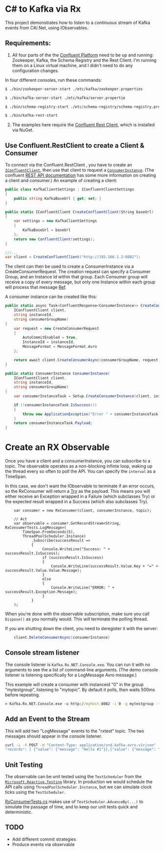 # C# to Kafka via Rx

This project demonstrates how to listen to a continuous stream of Kafka events from C#/.Net, using IObservables.

## Requirements:

1) All four parts of the the [Confluent Platform](http://docs.confluent.io/1.0.1/) need to be up and running: Zookeeper, Kafka, the Schema Registry and the Rest Client.  I'm running them on a Linux virtual machine, and I didn't need to do any configuration changes.

In four different consoles, run these commands:
```bash
$ ./bin/zookeeper-server-start ./etc/kafka/zookeeper.properties

$ ./bin/kafka-server-start ./etc/kafka/server.propertie

$ ./bin/schema-registry-start ./etc/schema-registry/schema-registry.properties

$ ./bin/kafka-rest-start
```
2) The examples here require the [Confluent Rest Client](https://github.com/josephjeganathan/Confluent.RestClient), which is installed via NuGet.

## Use Confluent.RestClient to create a Client & Consumer

To connect via the Confluent.RestClient , you have to create an [`IConfluentClient`](https://github.com/josephjeganathan/Confluent.RestClient/blob/master/src/Confluent.RestClient/IConfluentClient.cs), then use that client to request a [`ConsumerInstance`](https://github.com/josephjeganathan/Confluent.RestClient/blob/master/src/Confluent.RestClient/Model/ConsumerInstance.cs).  (The confluent [REST API documentation](http://confluent.io/docs/current/kafka-rest/docs/index.html) has some more information on creating a client and consumer.)  An example of creating a client:

```C#
public class KafkaClientSettings : IConfluentClientSettings
{
    public string KafkaBaseUrl { get; set; }
}

public static IConfluentClient CreateConfluentClient(String baseUrl)
{
    var settings = new KafkaClientSettings
    {
        KafkaBaseUrl = baseUrl
    };
    return new ConfluentClient(settings);
}

///...
var client = CreateConfluentClient("http://192.168.1.2:8082");

```

The client can then be used to create a ConsumerInstance via a CreateConsumerRequest.  The creation request can specify a Consumer Group, and an Instance Id within that group.  Each Consumer group will receive a copy of every message, but only one Instance within each group will process that message [Ref](http://kafka.apache.org/documentation.html#intro_consumers).

A consumer instance can be created like this:

```C#
public static async Task<ConfluentResponse<ConsumerInstance>> CreateConsumerInstance(
    IConfluentClient client,
    string instanceId,
    string consumerGroupName)
{
    var request = new CreateConsumerRequest
    {
        AutoCommitEnabled = true,
        InstanceId = instanceId,
        MessageFormat = MessageFormat.Avro
    };

    return await client.CreateConsumerAsync(consumerGroupName, request);
}

public static ConsumerInstance ConsumerInstance(
    IConfluentClient client,
    string instanceId,
    string consumerGroupName)
{
    var consumerInstanceTask = Setup.CreateConsumerInstance(client, instanceId, consumerGroupName).Result;

    if (!consumerInstanceTask.IsSuccess())
    {
        throw new ApplicationException("Error " + consumerInstanceTask.Error.ErrorCode + ": " + consumerInstanceTask.Error.Message);
    }
    return consumerInstanceTask.Payload;
}
```

# Create an RX Observable

Once you have a client and a consumerInstance, you can subscribe to a topic.  The observable operates as a non-blocking infinte loop, waking up the thread every so often to poll the API.  You can specify the `interval` as a TimeSpan.

In this case, we don't want the IObservable to terminate if an error occurs, so the RxConsumer will return a [Try](https://github.com/mikebridge/Kafka.Rx.NET/blob/master/Kafka.Rx.NET/Try.cs) as the payload.  This means you will either receive an Exception wrapped in a Failure (which subclasses Try) or the expected result wrapped in a Success (which also subclasses Try).  

```
    var consumer = new RxConsumer(client, consumerInstance, topic);
 
    // Act
    var observable = consumer.GetRecordStream<String, RxConsumerTests.LogMessage>(
        TimeSpan.FromSeconds(5),
        ThreadPoolScheduler.Instance)
            .Subscribe(successResult =>
            {
                 Console.WriteLine("Success: " + successResult.IsSuccess);
                 if (successResult.IsSuccess)
                 {
                     Console.WriteLine(successResult.Value.Key + "=" + successResult.Value.Value.Message);
                 }
                 else
                 {
                     Console.WriteLine("ERROR: " + successResult.Exception.Message);
                 }
            }
    );

```

When you're done with the observable subscription, make sure you call `Dispose()` as you normally would.  This will terminate the polling thread.

If you are shutting down the client, you need to deregister it with the server:

```c#
    client.DeleteConsumerAsync(consumerInstance)
```

## Console stream listener

The console listener is `Kafka.Rx.NET.Console.exe`.  You can run it with no arguments to see the a list of command-line arguments.  (The demo console listener is listening specifically for a LogMessage Avro message.)

This example will create a consumer with instanceid "0" in the group "mytestgroup", listening to "mytopic".  By default it polls, then waits 500ms before repeating.

```cmd
> Kafka.Rx.NET.Console.exe -u http://myhost:8082 -i 0 -g mytestgroup -t mytopic
```

## Add an Event to the Stream

This will add two "LogMessage" events to the "rxtest" topic.  The two messages should appear in the console listener.

```bash
curl -i -X POST -H "Content-Type: application/vnd.kafka.avro.v1+json" --data '{ "value_schema": "{\"type\": \"record\", \"name\": \"LogMessage\", \"fields\": [{\"name\": \"message\", \"type\": \"string\"}]}", 
"records": [ {"value": {"message": "Hello #1"}},{"value": {"message": "Hello #2"}}]}' http://localhost:8082/topics/rxtest
```

## Unit Testing

The observable can be unit tested using the `TestScheduler` from the  [`Microsoft.Reactive.Testing`](https://www.nuget.org/packages/Rx-Testing/) library.  In production we would schedule the API calls using `ThreadPoolScheduler.Instance`, but we can simulate clock ticks using the `TestScheduler`.

[RxConsumerTests.cs](https://github.com/mikebridge/Kafka.Rx.NET/blob/master/Kafka.Rx.NET.Tests/RxConsumerTests.cs) makes use of `TestScheduler.AdvanceBy(...)` to simulate the passage of time, and to keep our unit tests quick and deterministic.

## TODO

- Add different commit strategies
- Produce events via observable
